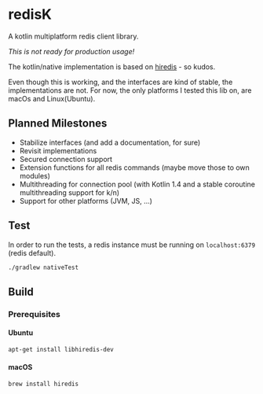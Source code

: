 # redisK
A kotlin multiplatform redis client library.

*This is not ready for production usage!*

The kotlin/native implementation is based on [hiredis](https://github.com/redis/hiredis) - so kudos.

Even though this is working, and the interfaces are kind of stable, the implementations are not.
For now, the only platforms I tested this lib on, are macOs and Linux(Ubuntu). 

## Planned Milestones
- Stabilize interfaces (and add a documentation, for sure)
- Revisit implementations
- Secured connection support
- Extension functions for all redis commands (maybe move those to own modules)
- Multithreading for connection pool (with Kotlin 1.4 and a stable coroutine multithreading support for k/n)
- Support for other platforms (JVM, JS, ...)

## Test
In order to run the tests, a redis instance must be running on `localhost:6379` (redis default).

```bash
./gradlew nativeTest
```

## Build
### Prerequisites
#### Ubuntu
```bash
apt-get install libhiredis-dev
```

#### macOS
```bash
brew install hiredis
```
